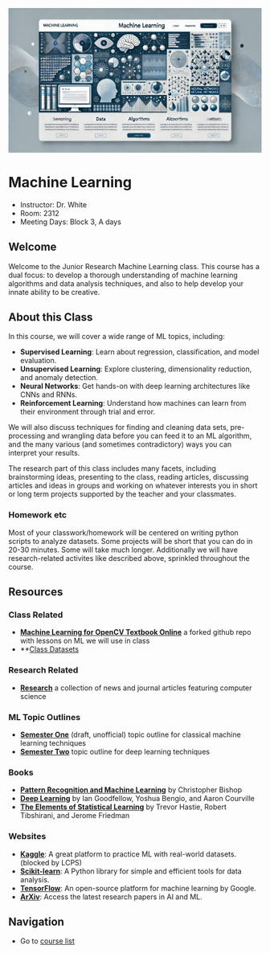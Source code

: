 ![header graphic](ml-header.webp)

# Machine Learning

  * Instructor: Dr. White
  * Room: 2312
  * Meeting Days: Block 3, A days

## Welcome

Welcome to the Junior Research Machine Learning class. This course has a dual focus:
to develop a thorough understanding of machine learning algorithms and data analysis
techniques, and also to help develop your innate ability to be creative.

## About this Class

In this course, we will cover a wide range of ML topics, including:

- **Supervised Learning**: Learn about regression, classification, and model evaluation.
- **Unsupervised Learning**: Explore clustering, dimensionality reduction, and anomaly detection.
- **Neural Networks**: Get hands-on with deep learning architectures like CNNs and RNNs.
- **Reinforcement Learning**: Understand how machines can learn from their environment through trial and error.

We will also discuss techniques for finding and cleaning data sets,
pre-processing and wrangling data before you can feed it to an ML algorithm, and the
many various (and sometimes contradictory) ways you can interpret your results.

The research part of this class includes many facets, including brainstorming ideas,
presenting to the class, reading articles, discussing articles and ideas in groups and
working on whatever interests you in short or long term projects supported by the teacher
and your classmates.

### Homework etc

Most of your classwork/homework will be centered on writing python scripts to analyze datasets.
Some projects will be short that you can do in 20-30 minutes. Some will take much longer. Additionally we will have research-related activites like described above, sprinkled throughout the course.


## Resources


### Class Related
- **[Machine Learning for OpenCV Textbook Online](https://github.com/AET-CS/opencv-machine-learning/tree/master)** a forked github repo with lessons on ML we will use in class
- **[Class Datasets](https://github.com/AET-CS/ML-datasets)
### Research Related
- **[Research](background.md)** a collection of news and journal articles featuring computer science


### ML Topic Outlines
- **[Semester One](outline-01.md)** (draft, unofficial) topic outline for classical machine learning techniques
- **[Semester Two](outline-02.md)** topic outline
for deep learning techniques

### Books

- **[Pattern Recognition and Machine Learning](https://www.springer.com/gp/book/9780387310732)** by Christopher Bishop
- **[Deep Learning](https://www.deeplearningbook.org/)** by Ian Goodfellow, Yoshua Bengio, and Aaron Courville
- **[The Elements of Statistical Learning](https://web.stanford.edu/~hastie/ElemStatLearn/)** by Trevor Hastie, Robert Tibshirani, and Jerome Friedman

### Websites

- **[Kaggle](https://www.kaggle.com/)**: A great platform to practice ML with real-world datasets. (blocked by LCPS)
- **[Scikit-learn](https://scikit-learn.org/)**: A Python library for simple and efficient tools for data analysis.
- **[TensorFlow](https://www.tensorflow.org/)**: An open-source platform for machine learning by Google.
- **[ArXiv](https://arxiv.org/)**: Access the latest research papers in AI and ML.

## Navigation
  * Go to [course list](../index.md)